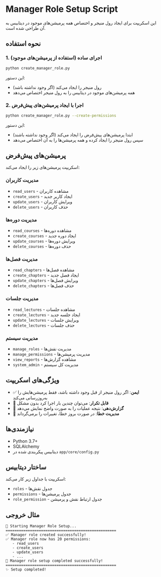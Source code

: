 # Manager Role Setup Script

این اسکریپت برای ایجاد رول منیجر و اختصاص همه پرمیشن‌های موجود در دیتابیس به آن طراحی شده است.

## نحوه استفاده

### 1. اجرای ساده (استفاده از پرمیشن‌های موجود)
```bash
python create_manager_role.py
```

این دستور:
- رول منیجر را ایجاد می‌کند (اگر وجود نداشته باشد)
- همه پرمیشن‌های موجود در دیتابیس را به رول منیجر اختصاص می‌دهد

### 2. اجرا با ایجاد پرمیشن‌های پیش‌فرض
```bash
python create_manager_role.py --create-permissions
```

این دستور:
- ابتدا پرمیشن‌های پیش‌فرض را ایجاد می‌کند (اگر وجود نداشته باشند)
- سپس رول منیجر را ایجاد کرده و همه پرمیشن‌ها را به آن اختصاص می‌دهد

## پرمیشن‌های پیش‌فرض

اسکریپت پرمیشن‌های زیر را ایجاد می‌کند:

### مدیریت کاربران
- `read_users` - مشاهده کاربران
- `create_users` - ایجاد کاربر جدید  
- `update_users` - ویرایش کاربران
- `delete_users` - حذف کاربران

### مدیریت دوره‌ها
- `read_courses` - مشاهده دوره‌ها
- `create_courses` - ایجاد دوره جدید
- `update_courses` - ویرایش دوره‌ها
- `delete_courses` - حذف دوره‌ها

### مدیریت فصل‌ها
- `read_chapters` - مشاهده فصل‌ها
- `create_chapters` - ایجاد فصل جدید
- `update_chapters` - ویرایش فصل‌ها
- `delete_chapters` - حذف فصل‌ها

### مدیریت جلسات
- `read_lectures` - مشاهده جلسات
- `create_lectures` - ایجاد جلسه جدید
- `update_lectures` - ویرایش جلسات
- `delete_lectures` - حذف جلسات

### مدیریت سیستم
- `manage_roles` - مدیریت نقش‌ها
- `manage_permissions` - مدیریت پرمیشن‌ها
- `view_reports` - مشاهده گزارش‌ها
- `system_admin` - مدیریت کل سیستم

## ویژگی‌های اسکریپت

- ✅ **ایمن**: اگر رول منیجر از قبل وجود داشته باشد، فقط پرمیشن‌هایش را به‌روزرسانی می‌کند
- 🔄 **قابل تکرار**: می‌توان چندین بار اجرا کرد بدون مشکل
- 📝 **گزارش‌دهی**: نتیجه عملیات را به صورت واضح نمایش می‌دهد
- 🚫 **مدیریت خطا**: در صورت بروز خطا، تغییرات را برمی‌گرداند

## نیازمندی‌ها

- Python 3.7+
- SQLAlchemy
- دیتابیس پیکربندی شده در `app/core/config.py`

## ساختار دیتابیس

اسکریپت با جداول زیر کار می‌کند:
- `roles` - جدول نقش‌ها
- `permissions` - جدول پرمیشن‌ها  
- `role_permission` - جدول ارتباط نقش و پرمیشن

## مثال خروجی

```
🚀 Starting Manager Role Setup...
==================================================
✅ Manager role created successfully!
✅ Manager role now has 20 permissions:
   - read_users
   - create_users
   - update_users
   - ...
🎉 Manager role setup completed successfully!
==================================================
✨ Setup completed!
```
